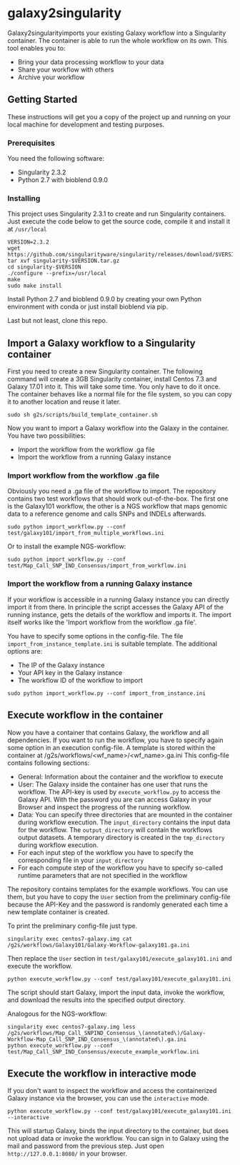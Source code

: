 # galaxy2singularity

Galaxy2singularityimports your existing Galaxy workflow into a Singularity container. The container is able to run the whole workflow on its own.
This tool enables you to:

* Bring your data processing workflow to your data
* Share your workflow with others
* Archive your workflow

## Getting Started

These instructions will get you a copy of the project up and running on your local machine for development and testing purposes.

### Prerequisites

You need the following software:
 * Singularity 2.3.2
 * Python 2.7 with bioblend 0.9.0

### Installing

This project uses Singularity 2.3.1 to create and run Singularity containers. Just execute the code below to get the source code, compile it and install it at `/usr/local`

```
VERSION=2.3.2
wget https://github.com/singularityware/singularity/releases/download/$VERSION/singularity-$VERSION.tar.gz
tar xvf singularity-$VERSION.tar.gz
cd singularity-$VERSION
./configure --prefix=/usr/local
make
sudo make install
```

Install Python 2.7 and bioblend 0.9.0 by creating your own Python environment with conda or just install bioblend via pip.

Last but not least, clone this repo.

## Import a Galaxy workflow to a Singularity container

First you need to create a new Singularity container. The following command will create a 3GB Singularity container, install Centos 7.3 and Galaxy 17.01 into it.
This will take some time. You only have to do it once. The container behaves like a normal file for the file system, so you can copy it to another location and reuse it later.

```
sudo sh g2s/scripts/build_template_container.sh
```

Now you want to import a Galaxy workflow into the Galaxy in the container. You have two possibilities:

* Import the workflow from the workflow .ga file
* Import the workflow from a running Galaxy instance

### Import workflow from the workflow .ga file

Obviously you need a .ga file of the workflow to import. The repository contains two test workflows that should work out-of-the-box. The first one is the Galaxy101 workflow, the other is a NGS workflow that maps genomic data to a reference genome and calls SNPs and INDELs afterwards.

```
sudo python import_workflow.py --conf test/galaxy101/import_from_multiple_workflows.ini
```

Or to install the example NGS-workflow:

```
sudo python import_workflow.py --conf test/Map_Call_SNP_IND_Consensus/import_from_workflow.ini
```

### Import the workflow from a running Galaxy instance

If your workflow is accessible in a running Galaxy instance you can directly import it from there. In principle the script accesses the Galaxy API of the running instance, gets the details of the workflow and imports it. The import itself works like the 'Import workflow from the workflow .ga file'.

You have to specify some options in the config-file. The file `import_from_instance_template.ini` is suitable template. The additional options are:

* The IP of the Galaxy instance
* Your API key in the Galaxy instance
* The workflow ID of the workflow to import

```
sudo python import_workflow.py --conf import_from_instance.ini
```

## Execute workflow in the container

Now you have a container that contains Galaxy, the workflow and all dependencies.
If you want to run the workflow, you have to specify again some option in an execution config-file. A template is stored within the container at /g2s/workflows/<wf_name>/<wf_name>.ga.ini
This config-file contains following sections:

* General: Information about the container and the workflow to execute
* User: The Galaxy inside the container has one user that runs the workflow. The API-key is used by `execute_workflow.py` to access the Galaxy API. With the password you are can access Galaxy in your Browser and inspect the progress of the running workflow.
* Data: You can specify three directories that are mounted in the container during workflow execution. The `input_directory` contains the input data for the workflow. The `output_directory` will contain the workflows output datasets. A temporary directory is created in the `tmp_directory` during workflow execution.
* For each input step of the workflow you have to specify the corresponding file in your `input_directory`
* For each compute step of the workflow you have to specify so-called runtime parameters that are not specified in the workflow

The repository contains templates for the example workflows. You can use them, but you have to copy the `User` section from the preliminary config-file because the API-Key and the password is randomly generated each time a new template container is created.

To print the preliminary config-file just type.

```
singularity exec centos7-galaxy.img cat /g2s/workflows/Galaxy101/Galaxy-Workflow-galaxy101.ga.ini
```

Then replace the `User` section in `test/galaxy101/execute_galaxy101.ini` and execute the workflow.

```
python execute_workflow.py --conf test/galaxy101/execute_galaxy101.ini 
```

The script should start Galaxy, import the input data, invoke the workflow, and download the results into the specified output directory.

Analogous for the NGS-workflow:

```
singularity exec centos7-galaxy.img less /g2s/workflows/Map_Call_SNPIND_Consensus_\(annotated\)/Galaxy-Workflow-Map_Call_SNP_IND_Consensus_\(annotated\).ga.ini
python execute_workflow.py --conf test/Map_Call_SNP_IND_Consensus/execute_example_workflow.ini
```

## Execute the workflow in interactive mode

If you don't want to inspect the workflow and access the containerized Galaxy instance via the browser, you can use the `interactive` mode.

```
python execute_workflow.py --conf test/galaxy101/execute_galaxy101.ini --interactive
```

This will startup Galaxy, binds the input directory to the container, but does not upload data or invoke the workflow. You can sign in to Galaxy using the mail and password from the previous step. Just open `http://127.0.0.1:8080/` in your browser.

